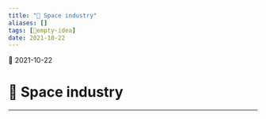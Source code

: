 ```yaml
---
title: "🚀 Space industry"
aliases: []
tags: [💭empty-idea]
date: 2021-10-22
---
```

🌱 2021-10-22
# 🚀 Space industry
___